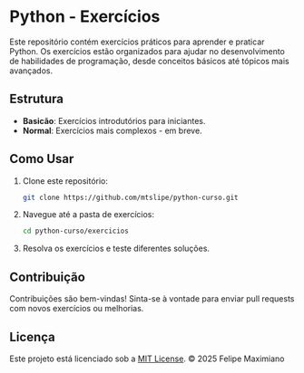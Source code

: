 # Python - Exercícios

Este repositório contém exercícios práticos para aprender e praticar Python. Os exercícios estão organizados para ajudar no desenvolvimento de habilidades de programação, desde conceitos básicos até tópicos mais avançados.

## Estrutura

- **Basicão**: Exercícios introdutórios para iniciantes.
- **Normal**: Exercícios mais complexos - em breve.
## Como Usar

1. Clone este repositório:
   ```bash
   git clone https://github.com/mtslipe/python-curso.git
   ```
2. Navegue até a pasta de exercícios:
   ```bash
   cd python-curso/exercicios
   ```
3. Resolva os exercícios e teste diferentes soluções.

## Contribuição

Contribuições são bem-vindas! Sinta-se à vontade para enviar pull requests com novos exercícios ou melhorias.

## Licença

Este projeto está licenciado sob a [MIT License](LICENSE). © 2025 Felipe Maximiano
